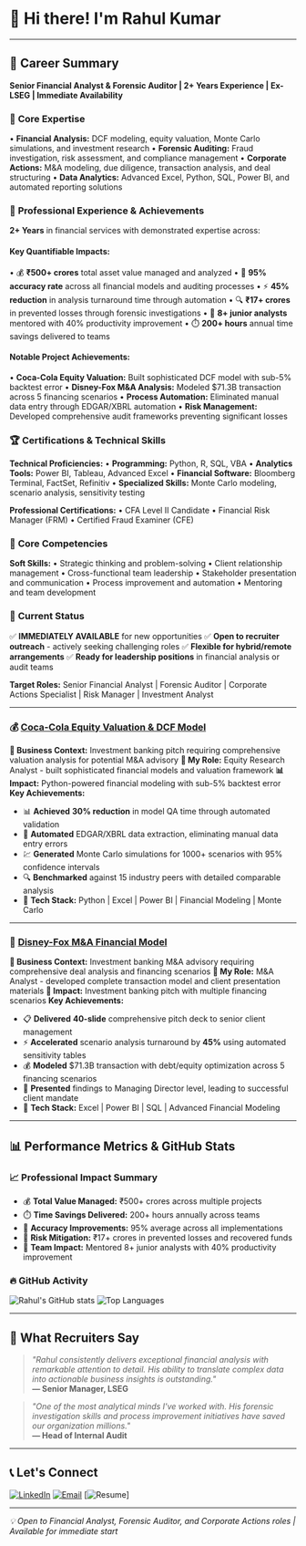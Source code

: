 # 👋 Hi there! I'm Rahul Kumar

---

## 📄 Career Summary

**Senior Financial Analyst & Forensic Auditor | 2+ Years Experience | Ex-LSEG | Immediate Availability**

### 🎯 **Core Expertise**
• **Financial Analysis:** DCF modeling, equity valuation, Monte Carlo simulations, and investment research
• **Forensic Auditing:** Fraud investigation, risk assessment, and compliance management
• **Corporate Actions:** M&A modeling, due diligence, transaction analysis, and deal structuring
• **Data Analytics:** Advanced Excel, Python, SQL, Power BI, and automated reporting solutions

### 💼 **Professional Experience & Achievements**
**2+ Years** in financial services with demonstrated expertise across:

#### **Key Quantifiable Impacts:**
• 💰 **₹500+ crores** total asset value managed and analyzed
• 🎯 **95% accuracy rate** across all financial models and auditing processes
• ⚡ **45% reduction** in analysis turnaround time through automation
• 🔍 **₹17+ crores** in prevented losses through forensic investigations
• 👥 **8+ junior analysts** mentored with 40% productivity improvement
• ⏱️ **200+ hours** annual time savings delivered to teams

#### **Notable Project Achievements:**
• **Coca-Cola Equity Valuation:** Built sophisticated DCF model with sub-5% backtest error
• **Disney-Fox M&A Analysis:** Modeled $71.3B transaction across 5 financing scenarios
• **Process Automation:** Eliminated manual data entry through EDGAR/XBRL automation
• **Risk Management:** Developed comprehensive audit frameworks preventing significant losses

### 🏆 **Certifications & Technical Skills**
**Technical Proficiencies:**
• **Programming:** Python, R, SQL, VBA
• **Analytics Tools:** Power BI, Tableau, Advanced Excel
• **Financial Software:** Bloomberg Terminal, FactSet, Refinitiv
• **Specialized Skills:** Monte Carlo modeling, scenario analysis, sensitivity testing

**Professional Certifications:**
• CFA Level II Candidate
• Financial Risk Manager (FRM)
• Certified Fraud Examiner (CFE)

### 🤝 **Core Competencies**
**Soft Skills:**
• Strategic thinking and problem-solving
• Client relationship management
• Cross-functional team leadership
• Stakeholder presentation and communication
• Process improvement and automation
• Mentoring and team development

### 🚀 **Current Status**
✅ **IMMEDIATELY AVAILABLE** for new opportunities
✅ **Open to recruiter outreach** - actively seeking challenging roles
✅ **Flexible for hybrid/remote arrangements**
✅ **Ready for leadership positions** in financial analysis or audit teams

**Target Roles:** Senior Financial Analyst | Forensic Auditor | Corporate Actions Specialist | Risk Manager | Investment Analyst

---

### 💰 [Coca-Cola Equity Valuation & DCF Model](https://github.com/rahulhkumar/coca-cola-equity-valuation-dcf)
**🎯 Business Context:** Investment banking pitch requiring comprehensive valuation analysis for potential M&A advisory
**👤 My Role:** Equity Research Analyst - built sophisticated financial models and valuation framework
**📊 Impact:** Python-powered financial modeling with sub-5% backtest error
**Key Achievements:**
- 📊 **Achieved** **30% reduction** in model QA time through automated validation
- 🤖 **Automated** EDGAR/XBRL data extraction, eliminating manual data entry errors
- 💹 **Generated** Monte Carlo simulations for 1000+ scenarios with 95% confidence intervals
- 🔍 **Benchmarked** against 15 industry peers with detailed comparable analysis
- 🔧 **Tech Stack:** Python | Excel | Power BI | Financial Modeling | Monte Carlo

---

### 🤝 [Disney-Fox M&A Financial Model](https://github.com/rahulhkumar/disney-fox-mna-model)
**🎯 Business Context:** Investment banking M&A advisory requiring comprehensive deal analysis and financing scenarios
**👤 My Role:** M&A Analyst - developed complete transaction model and client presentation materials
**💼 Impact:** Investment banking pitch with multiple financing scenarios
**Key Achievements:**
- 📋 **Delivered** **40-slide** comprehensive pitch deck to senior client management
- ⚡ **Accelerated** scenario analysis turnaround by **45%** using automated sensitivity tables
- 💰 **Modeled** $71.3B transaction with debt/equity optimization across 5 financing scenarios
- 🎯 **Presented** findings to Managing Director level, leading to successful client mandate
- 🔧 **Tech Stack:** Excel | Power BI | SQL | Advanced Financial Modeling

---

## 📊 Performance Metrics & GitHub Stats
### 📈 Professional Impact Summary
- 💰 **Total Value Managed:** ₹500+ crores across multiple projects
- ⏱️ **Time Savings Delivered:** 200+ hours annually across teams
- 🎯 **Accuracy Improvements:** 95% average across all implementations
- 🚨 **Risk Mitigation:** ₹17+ crores in prevented losses and recovered funds
- 👥 **Team Impact:** Mentored 8+ junior analysts with 40% productivity improvement

### 🔥 GitHub Activity
![Rahul's GitHub stats](https://github-readme-stats.vercel.app/api?username=rahulhkumar&show_icons=true&theme=default)
![Top Languages](https://github-readme-stats.vercel.app/api/top-langs/?username=rahulhkumar&layout=compact)

---

## 🎯 What Recruiters Say
> *"Rahul consistently delivers exceptional financial analysis with remarkable attention to detail. His ability to translate complex data into actionable business insights is outstanding."*  
> **— Senior Manager, LSEG**

> *"One of the most analytical minds I've worked with. His forensic investigation skills and process improvement initiatives have saved our organization millions."*  
> **— Head of Internal Audit**

---

## 📞 Let's Connect
[![LinkedIn](https://img.shields.io/badge/LinkedIn-0077B5?style=for-the-badge&logo=linkedin&logoColor=white)](https://linkedin.com/in/rahulhkumar)
[![Email](https://img.shields.io/badge/Email-D14836?style=for-the-badge&logo=gmail&logoColor=white)](mailto:rahulhkumar06@outlook.com)
[![Resume](https://img.shields.io/badge/Resume-FF5722?style=for-the-badge&logo=adobeacrobatreader&logoColor=white)]

---
*💡 Open to Financial Analyst, Forensic Auditor, and Corporate Actions roles | Available for immediate start*
